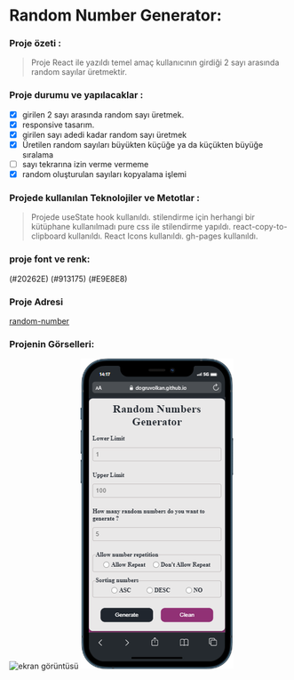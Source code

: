 # Random Number Generator:

### Proje özeti :

> Proje React ile yazıldı temel amaç kullanıcının girdiği 2 sayı arasında random sayılar üretmektir.

### Proje durumu ve yapılacaklar :

- [x] girilen 2 sayı arasında random sayı üretmek.
- [x] responsive tasarım.
- [x] girilen sayı adedi kadar random sayı üretmek
- [x] Üretilen random sayıları büyükten küçüğe ya da küçükten büyüğe sıralama
- [ ] sayı tekrarına izin verme vermeme
- [x] random oluşturulan sayıları kopyalama işlemi

### Projede kullanılan Teknolojiler ve Metotlar :

> Projede useState hook kullanıldı. stilendirme için herhangi bir kütüphane kullanılmadı pure css ile stilendirme yapıldı.
react-copy-to-clipboard kullanıldı.
React Icons kullanıldı.
gh-pages kullanıldı.

### proje font ve renk:
(#20262E)
(#913175)
(#E9E8E8)

### Proje Adresi

[random-number](https://dogruvolkan.github.io/random-number)

### Projenin Görselleri:

![ekran görüntüsü](src/desktop.gif)
![ekran görüntüsü](src/mobile.png)
